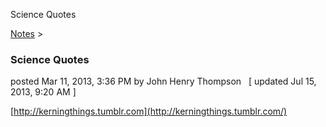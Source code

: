 Science Quotes 

[Notes](../notes.md)‎ > ‎

### Science Quotes

posted Mar 11, 2013, 3:36 PM by John Henry Thompson   \[ updated Jul 15, 2013, 9:20 AM \]

[http://kerningthings.tumblr.com](http://kerningthings.tumblr.com/)

